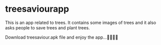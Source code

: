 # treesaviourapp
This is an app related to trees.
It contains some images of trees and it also asks people to save trees and plant trees.

Download treesaviour.apk file and enjoy the app...🎋🌴🌳🌲

